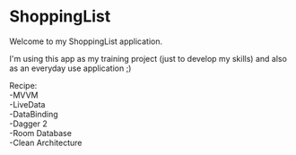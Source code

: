 # ShoppingList
Welcome to my ShoppingList application.

I'm using this app as my training project (just to develop my skills) and also as an everyday use application ;)

Recipe:<br />
-MVVM<br />
-LiveData<br />
-DataBinding<br />
-Dagger 2<br />
-Room Database<br />
-Clean Architecture<br />
